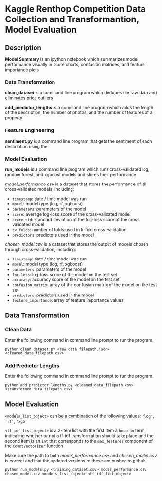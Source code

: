 # Kaggle Renthop Competition Data Collection and Transformantion, Model Evaluation

## Description

**Model Summary** is an ipython notebook which summarizes model performance visually in score charts, confusion matrices, and feature importance plots

### Data Transformation

**clean_dataset** is a command line program which dedupes the raw data and eliminates price outliers

**add_predictor_lengths** is a command line program which adds the length of the description, the number of photos, and the number of features of a property


### Feature Engineering

**sentiment.py** is a command line program that gets the sentiment of each description using the 


### Model Evaluation

**run_models** is a command line program which runs cross-validated log, random forest, and xgboost models and stores their performance

*model_performance.csv* is a dataset that stores the performance of all cross-validated models, including:
* `timestamp`: date / time model was run
* `model`: model type (log, rf, xgboost)
* `parameters`: parameters of the model
* `score`: average log-loss score of the cross-validated model
* `score_std`: standard deviation of the log-loss score of the cross validated model
* `cv_folds`: number of folds used in k-fold cross-validation
* `predictors`: predictors used in the model

*chosen_model.csv* is a dataset that stores the output of models chosen through cross-validation, including:
* `timestamp`: date / time model was run
* `model`: model type (log, rf, xgboost)
* `parameters`: parameters of the model
* `log-loss`: log-loss score of the model on the test set
* `accuracy`: accuracy score of the model on the test set
* `confusion_matrix`: array of the confusion matrix of the model on the test set
* `predictors`: predictors used in the model
* `feature_importance`: array of feature importance values

## Data Transformation

### Clean Data

Enter the following command in command line prompt to run the program.

```console
python clean_dataset.py <raw_data_filepath.json> <cleaned_data_filepath.csv> 
```

### Add Predictor Lengths

Enter the following command in command line prompt to run the program.

```console
python add_predictor_lengths.py <cleaned_data_filepath.csv> <transformed_data_filepath.csv>
```
## Model Evaluation

`<models_list_object>` can be a combination of the following values: `'log'`, `'rf'`, `'xgb'`

`<tf_idf_list_object>` is a 2-item list with the first item a `boolean` term indicating whether or not a tf-idf transformation should take place and the second item is an `int` that corresponds to the `max_features` component of the `CountVectorizer` function

Make sure the path to both *model_performance.csv* and *chosen_model.csv* is correct and that the updated versions of these are pushed to github

```console
python run_models.py <training_dataset.csv> model_performance.csv chosen_model.csv <models_list_object> <tf_idf_list_object>
```
